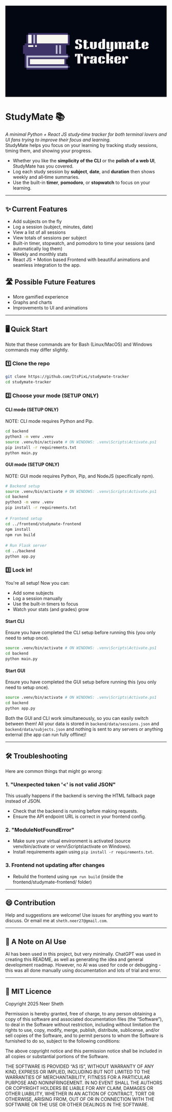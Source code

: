![StudyMate Logo](logo.png)

# StudyMate 📚

_A minimal Python + React JS study‑time tracker for both terminal lovers and UI fans trying to improve their focus and learning._  
StudyMate helps you focus on your learning by tracking study sessions, timing them, and showing your progress.

- Whether you like the **simplicity of the CLI** or the **polish of a web UI**, StudyMate has you covered.
- Log each study session by **subject**, **date**, and **duration** then shows weekly and all‑time summaries.
- Use the built-in **timer**, **pomodoro**, or **stopwatch** to focus on your learning.

---

## ✨ Current Features

- Add subjects on the fly
- Log a session (subject, minutes, date)
- View a list of all sessions
- View totals of sessions per subject
- Built-in timer, stopwatch, and pomodoro to time your sessions (and automatically log them)
- Weekly and monthly stats
- React JS + Motion based Frontend with beautiful animations and seamless integration to the app.

## 🛣️ Possible Future Features

- More gamified experience
- Graphs and charts
- Improvements to UI and animations

---

## 🖥️ Quick Start
Note that these commands are for Bash (Linux/MacOS) and Windows commands may differ slightly.

### 1️⃣ Clone the repo

```bash
git clone https://github.com/ItsPixL/studymate-tracker
cd studymate-tracker
```

### 2️⃣ Choose your mode (SETUP ONLY)

#### CLI mode (SETUP ONLY)
NOTE: CLI mode requires Python and Pip.

```bash
cd backend
python3 -m venv .venv
source .venv/bin/activate # ON WINDOWS: .venv\Scripts\Activate.ps1
pip install -r requirements.txt
python main.py
```

#### GUI mode (SETUP ONLY)
NOTE: GUI mode requires Python, Pip, and NodeJS (specifically npm).

```bash
# Backend setup
source .venv/bin/activate # ON WINDOWS: .venv\Scripts\Activate.ps1
cd backend
python3 -m venv .venv
pip install -r requirements.txt

# Frontend setup
cd ../frontend/studymate-frontend
npm install
npm run build

# Run Flask server
cd ../backend
python app.py
```

### 3️⃣ Lock in!

You're all setup! Now you can:

- Add some subjects
- Log a session manually
- Use the built-in timers to focus
- Watch your stats (and grades) grow

#### Start CLI
Ensure you have completed the CLI setup before running this (you only need to setup once).

```bash
source .venv/bin/activate # ON WINDOWS: .venv\Scripts\Activate.ps1
cd backend
python main.py
```

#### Start GUI
Ensure you have completed the GUI setup before running this (you only need to setup once).

```bash
source .venv/bin/activate # ON WINDOWS: .venv\Scripts\Activate.ps1
cd backend
python app.py
```

Both the GUI and CLI work simultaneously, so you can easily switch between them! All your data is stored in `backend/data/sessions.json` and `backend/data/subjects.json` and nothing is sent to any servers or anything external (the app can run fully offline)!

---

## 🛠️ Troubleshooting

Here are common things that might go wrong:

### 1. "Unexpected token '<' is not valid JSON"

This usually happens if the backend is serving the HTML fallback page instead of JSON.

- Check that the backend is running before making requests.
- Ensure the API endpoint URL is correct in your frontend config.

### 2. "ModuleNotFoundError"

- Make sure your virtual environment is activated (source venv/bin/activate or venv\Scripts\activate on Windows).
- Install requirements again using `pip install -r requirements.txt`.

### 3. Frontend not updating after changes

- Rebuild the frontend using `npm run build` (inside the frontend/studymate-frontend/ folder)

---

## 😄 Contribution

Help and suggestions are welcome! Use issues for anything you want to discuss. Or email me at `sheth.neer27@gmail.com`.

---

## 🤖 A Note on AI Use

AI has been used in this project, but very minimally. ChatGPT was used in creating this README, as well as generating the idea and general development roadmap. However, no AI was used for code or debugging - this was all done manually using documentation and lots of trial and error.

---

## 📃 MIT Licence

Copyright 2025 Neer Sheth

Permission is hereby granted, free of charge, to any person obtaining a copy of this software and associated documentation files (the “Software”), to deal in the Software without restriction, including without limitation the rights to use, copy, modify, merge, publish, distribute, sublicense, and/or sell copies of the Software, and to permit persons to whom the Software is furnished to do so, subject to the following conditions:

The above copyright notice and this permission notice shall be included in all copies or substantial portions of the Software.

THE SOFTWARE IS PROVIDED “AS IS”, WITHOUT WARRANTY OF ANY KIND, EXPRESS OR IMPLIED, INCLUDING BUT NOT LIMITED TO THE WARRANTIES OF MERCHANTABILITY, FITNESS FOR A PARTICULAR PURPOSE AND NONINFRINGEMENT. IN NO EVENT SHALL THE AUTHORS OR COPYRIGHT HOLDERS BE LIABLE FOR ANY CLAIM, DAMAGES OR OTHER LIABILITY, WHETHER IN AN ACTION OF CONTRACT, TORT OR OTHERWISE, ARISING FROM, OUT OF OR IN CONNECTION WITH THE SOFTWARE OR THE USE OR OTHER DEALINGS IN THE SOFTWARE.
